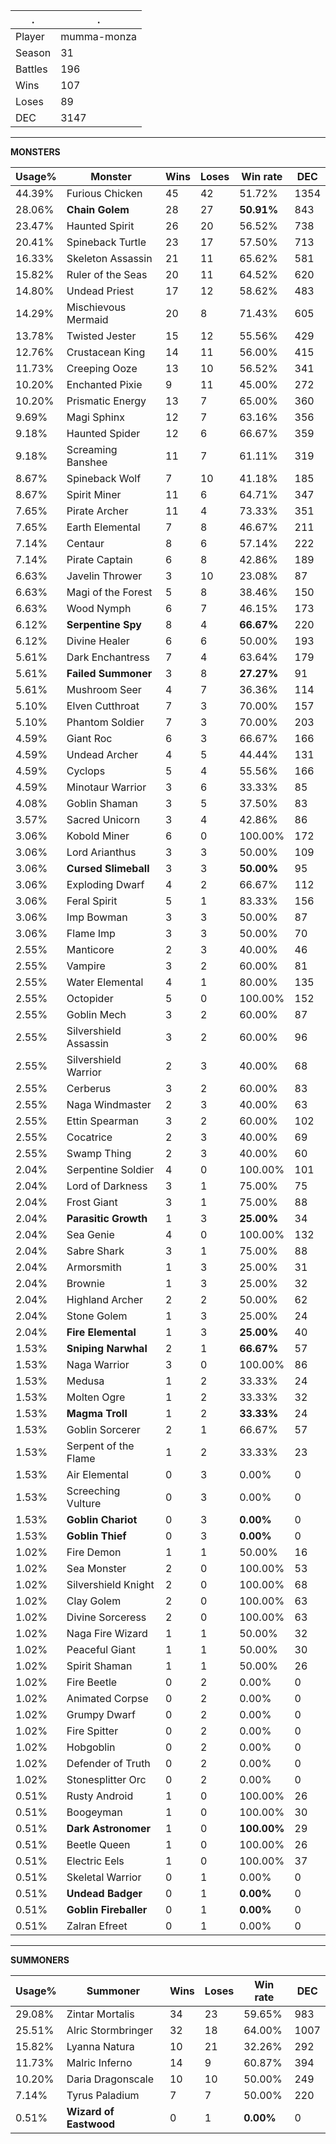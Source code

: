 .|.
|-|-
Player|mumma-monza
Season|31
Battles|196
Wins|107
Loses|89
DEC|3147

---
**MONSTERS**

Usage%|Monster|Wins|Loses|Win rate|DEC|
-|-|-|-|-|-|
44.39%|Furious Chicken|45|42|51.72%|1354|
28.06%|**Chain Golem**|28|27|**50.91%**|843|
23.47%|Haunted Spirit|26|20|56.52%|738|
20.41%|Spineback Turtle|23|17|57.50%|713|
16.33%|Skeleton Assassin|21|11|65.62%|581|
15.82%|Ruler of the Seas|20|11|64.52%|620|
14.80%|Undead Priest|17|12|58.62%|483|
14.29%|Mischievous Mermaid|20|8|71.43%|605|
13.78%|Twisted Jester|15|12|55.56%|429|
12.76%|Crustacean King|14|11|56.00%|415|
11.73%|Creeping Ooze|13|10|56.52%|341|
10.20%|Enchanted Pixie|9|11|45.00%|272|
10.20%|Prismatic Energy|13|7|65.00%|360|
9.69%|Magi Sphinx|12|7|63.16%|356|
9.18%|Haunted Spider|12|6|66.67%|359|
9.18%|Screaming Banshee|11|7|61.11%|319|
8.67%|Spineback Wolf|7|10|41.18%|185|
8.67%|Spirit Miner|11|6|64.71%|347|
7.65%|Pirate Archer|11|4|73.33%|351|
7.65%|Earth Elemental|7|8|46.67%|211|
7.14%|Centaur|8|6|57.14%|222|
7.14%|Pirate Captain|6|8|42.86%|189|
6.63%|Javelin Thrower|3|10|23.08%|87|
6.63%|Magi of the Forest|5|8|38.46%|150|
6.63%|Wood Nymph|6|7|46.15%|173|
6.12%|**Serpentine Spy**|8|4|**66.67%**|220|
6.12%|Divine Healer|6|6|50.00%|193|
5.61%|Dark Enchantress|7|4|63.64%|179|
5.61%|**Failed Summoner**|3|8|**27.27%**|91|
5.61%|Mushroom Seer|4|7|36.36%|114|
5.10%|Elven Cutthroat|7|3|70.00%|157|
5.10%|Phantom Soldier|7|3|70.00%|203|
4.59%|Giant Roc|6|3|66.67%|166|
4.59%|Undead Archer|4|5|44.44%|131|
4.59%|Cyclops|5|4|55.56%|166|
4.59%|Minotaur Warrior|3|6|33.33%|85|
4.08%|Goblin Shaman|3|5|37.50%|83|
3.57%|Sacred Unicorn|3|4|42.86%|86|
3.06%|Kobold Miner|6|0|100.00%|172|
3.06%|Lord Arianthus|3|3|50.00%|109|
3.06%|**Cursed Slimeball**|3|3|**50.00%**|95|
3.06%|Exploding Dwarf|4|2|66.67%|112|
3.06%|Feral Spirit|5|1|83.33%|156|
3.06%|Imp Bowman|3|3|50.00%|87|
3.06%|Flame Imp|3|3|50.00%|70|
2.55%|Manticore|2|3|40.00%|46|
2.55%|Vampire|3|2|60.00%|81|
2.55%|Water Elemental|4|1|80.00%|135|
2.55%|Octopider|5|0|100.00%|152|
2.55%|Goblin Mech|3|2|60.00%|87|
2.55%|Silvershield Assassin|3|2|60.00%|96|
2.55%|Silvershield Warrior|2|3|40.00%|68|
2.55%|Cerberus|3|2|60.00%|83|
2.55%|Naga Windmaster|2|3|40.00%|63|
2.55%|Ettin Spearman|3|2|60.00%|102|
2.55%|Cocatrice|2|3|40.00%|69|
2.55%|Swamp Thing|2|3|40.00%|60|
2.04%|Serpentine Soldier|4|0|100.00%|101|
2.04%|Lord of Darkness|3|1|75.00%|75|
2.04%|Frost Giant|3|1|75.00%|88|
2.04%|**Parasitic Growth**|1|3|**25.00%**|34|
2.04%|Sea Genie|4|0|100.00%|132|
2.04%|Sabre Shark|3|1|75.00%|88|
2.04%|Armorsmith|1|3|25.00%|31|
2.04%|Brownie|1|3|25.00%|32|
2.04%|Highland Archer|2|2|50.00%|62|
2.04%|Stone Golem|1|3|25.00%|24|
2.04%|**Fire Elemental**|1|3|**25.00%**|40|
1.53%|**Sniping Narwhal**|2|1|**66.67%**|57|
1.53%|Naga Warrior|3|0|100.00%|86|
1.53%|Medusa|1|2|33.33%|24|
1.53%|Molten Ogre|1|2|33.33%|32|
1.53%|**Magma Troll**|1|2|**33.33%**|24|
1.53%|Goblin Sorcerer|2|1|66.67%|57|
1.53%|Serpent of the Flame|1|2|33.33%|23|
1.53%|Air Elemental|0|3|0.00%|0|
1.53%|Screeching Vulture|0|3|0.00%|0|
1.53%|**Goblin Chariot**|0|3|**0.00%**|0|
1.53%|**Goblin Thief**|0|3|**0.00%**|0|
1.02%|Fire Demon|1|1|50.00%|16|
1.02%|Sea Monster|2|0|100.00%|53|
1.02%|Silvershield Knight|2|0|100.00%|68|
1.02%|Clay Golem|2|0|100.00%|63|
1.02%|Divine Sorceress|2|0|100.00%|63|
1.02%|Naga Fire Wizard|1|1|50.00%|32|
1.02%|Peaceful Giant|1|1|50.00%|30|
1.02%|Spirit Shaman|1|1|50.00%|26|
1.02%|Fire Beetle|0|2|0.00%|0|
1.02%|Animated Corpse|0|2|0.00%|0|
1.02%|Grumpy Dwarf|0|2|0.00%|0|
1.02%|Fire Spitter|0|2|0.00%|0|
1.02%|Hobgoblin|0|2|0.00%|0|
1.02%|Defender of Truth|0|2|0.00%|0|
1.02%|Stonesplitter Orc|0|2|0.00%|0|
0.51%|Rusty Android|1|0|100.00%|26|
0.51%|Boogeyman|1|0|100.00%|30|
0.51%|**Dark Astronomer**|1|0|**100.00%**|29|
0.51%|Beetle Queen|1|0|100.00%|26|
0.51%|Electric Eels|1|0|100.00%|37|
0.51%|Skeletal Warrior|0|1|0.00%|0|
0.51%|**Undead Badger**|0|1|**0.00%**|0|
0.51%|**Goblin Fireballer**|0|1|**0.00%**|0|
0.51%|Zalran Efreet|0|1|0.00%|0|

---
**SUMMONERS**

Usage%|Summoner|Wins|Loses|Win rate|DEC|
-|-|-|-|-|-|
29.08%|Zintar Mortalis|34|23|59.65%|983|
25.51%|Alric Stormbringer|32|18|64.00%|1007|
15.82%|Lyanna Natura|10|21|32.26%|292|
11.73%|Malric Inferno|14|9|60.87%|394|
10.20%|Daria Dragonscale|10|10|50.00%|249|
7.14%|Tyrus Paladium|7|7|50.00%|220|
0.51%|**Wizard of Eastwood**|0|1|**0.00%**|0|
